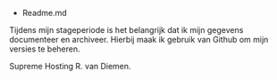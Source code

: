 - Readme.md

Tijdens mijn stageperiode is het belangrijk dat ik mijn gegevens documenteer en archiveer. Hierbij maak ik gebruik van Github om mijn versies te beheren.

Supreme Hosting
R. van Diemen.
